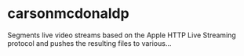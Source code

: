 # carsonmcdonaldp
Segments live video streams based on the Apple HTTP Live Streaming protocol and pushes the resulting files to various…

